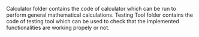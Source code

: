 Calculator folder contains the code of calculator which can be run to perform general mathematical calculations.
Testing Tool folder contains the code of testing tool which can be used to check that the implemented functionalities are working propely or not.
